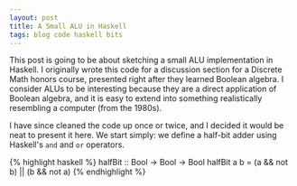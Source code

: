 ```yaml
---
layout: post
title: A Small ALU in Haskell
tags: blog code haskell bits
---
```

This post is going to be about sketching a small ALU implementation in Haskell.
I originally wrote this code for a discussion section for a Discrete Math honors
course, presented right after they learned Boolean algebra. I consider ALUs
to be interesting because they are a direct application of Boolean algebra, and 
it is easy to extend into something realistically resembling a computer (from the
1980s).

I have since cleaned the code up once or twice, and I decided it would
be neat to present it here. We start simply: we define a half-bit adder
using Haskell's `and` and `or` operators.

{% highlight haskell %}
halfBit :: Bool -> Bool -> Bool
halfBit a b = (a && not b) || (b && not a)
{% endhighlight %}


